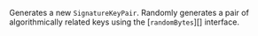 Generates a new `SignatureKeyPair`.  Randomly generates a pair of algorithmically related keys using the [`randomBytes`][] interface.
